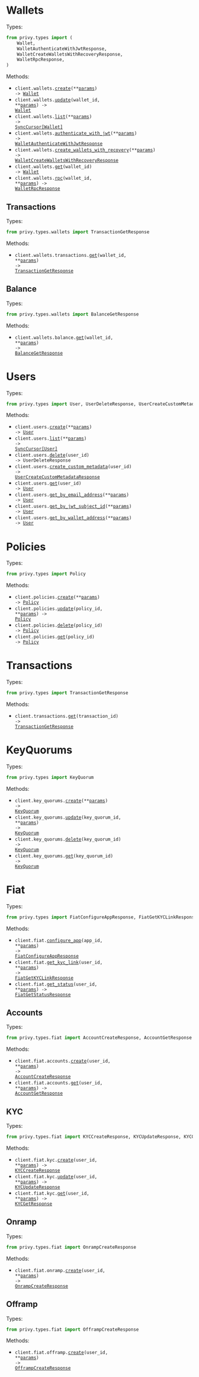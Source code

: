 # Wallets

Types:

```python
from privy.types import (
    Wallet,
    WalletAuthenticateWithJwtResponse,
    WalletCreateWalletsWithRecoveryResponse,
    WalletRpcResponse,
)
```

Methods:

- <code title="post /v1/wallets">client.wallets.<a href="./src/privy/resources/wallets/wallets.py">create</a>(\*\*<a href="src/privy/types/wallet_create_params.py">params</a>) -> <a href="./src/privy/types/wallet.py">Wallet</a></code>
- <code title="patch /v1/wallets/{wallet_id}">client.wallets.<a href="./src/privy/resources/wallets/wallets.py">update</a>(wallet_id, \*\*<a href="src/privy/types/wallet_update_params.py">params</a>) -> <a href="./src/privy/types/wallet.py">Wallet</a></code>
- <code title="get /v1/wallets">client.wallets.<a href="./src/privy/resources/wallets/wallets.py">list</a>(\*\*<a href="src/privy/types/wallet_list_params.py">params</a>) -> <a href="./src/privy/types/wallet.py">SyncCursor[Wallet]</a></code>
- <code title="post /v1/user_signers/authenticate">client.wallets.<a href="./src/privy/resources/wallets/wallets.py">authenticate_with_jwt</a>(\*\*<a href="src/privy/types/wallet_authenticate_with_jwt_params.py">params</a>) -> <a href="./src/privy/types/wallet_authenticate_with_jwt_response.py">WalletAuthenticateWithJwtResponse</a></code>
- <code title="post /v1/wallets_with_recovery">client.wallets.<a href="./src/privy/resources/wallets/wallets.py">create_wallets_with_recovery</a>(\*\*<a href="src/privy/types/wallet_create_wallets_with_recovery_params.py">params</a>) -> <a href="./src/privy/types/wallet_create_wallets_with_recovery_response.py">WalletCreateWalletsWithRecoveryResponse</a></code>
- <code title="get /v1/wallets/{wallet_id}">client.wallets.<a href="./src/privy/resources/wallets/wallets.py">get</a>(wallet_id) -> <a href="./src/privy/types/wallet.py">Wallet</a></code>
- <code title="post /v1/wallets/{wallet_id}/rpc">client.wallets.<a href="./src/privy/resources/wallets/wallets.py">rpc</a>(wallet_id, \*\*<a href="src/privy/types/wallet_rpc_params.py">params</a>) -> <a href="./src/privy/types/wallet_rpc_response.py">WalletRpcResponse</a></code>

## Transactions

Types:

```python
from privy.types.wallets import TransactionGetResponse
```

Methods:

- <code title="get /v1/wallets/{wallet_id}/transactions">client.wallets.transactions.<a href="./src/privy/resources/wallets/transactions.py">get</a>(wallet_id, \*\*<a href="src/privy/types/wallets/transaction_get_params.py">params</a>) -> <a href="./src/privy/types/wallets/transaction_get_response.py">TransactionGetResponse</a></code>

## Balance

Types:

```python
from privy.types.wallets import BalanceGetResponse
```

Methods:

- <code title="get /v1/wallets/{wallet_id}/balance">client.wallets.balance.<a href="./src/privy/resources/wallets/balance.py">get</a>(wallet_id, \*\*<a href="src/privy/types/wallets/balance_get_params.py">params</a>) -> <a href="./src/privy/types/wallets/balance_get_response.py">BalanceGetResponse</a></code>

# Users

Types:

```python
from privy.types import User, UserDeleteResponse, UserCreateCustomMetadataResponse
```

Methods:

- <code title="post /v1/users">client.users.<a href="./src/privy/resources/users.py">create</a>(\*\*<a href="src/privy/types/user_create_params.py">params</a>) -> <a href="./src/privy/types/user.py">User</a></code>
- <code title="get /v1/users">client.users.<a href="./src/privy/resources/users.py">list</a>(\*\*<a href="src/privy/types/user_list_params.py">params</a>) -> <a href="./src/privy/types/user.py">SyncCursor[User]</a></code>
- <code title="delete /v1/users/{user_id}">client.users.<a href="./src/privy/resources/users.py">delete</a>(user_id) -> UserDeleteResponse</code>
- <code title="post /v1/users/{user_id}/custom_metadata">client.users.<a href="./src/privy/resources/users.py">create_custom_metadata</a>(user_id) -> <a href="./src/privy/types/user_create_custom_metadata_response.py">UserCreateCustomMetadataResponse</a></code>
- <code title="get /v1/users/{user_id}">client.users.<a href="./src/privy/resources/users.py">get</a>(user_id) -> <a href="./src/privy/types/user.py">User</a></code>
- <code title="post /v1/users/email/address">client.users.<a href="./src/privy/resources/users.py">get_by_email_address</a>(\*\*<a href="src/privy/types/user_get_by_email_address_params.py">params</a>) -> <a href="./src/privy/types/user.py">User</a></code>
- <code title="post /v1/users/custom_auth/id">client.users.<a href="./src/privy/resources/users.py">get_by_jwt_subject_id</a>(\*\*<a href="src/privy/types/user_get_by_jwt_subject_id_params.py">params</a>) -> <a href="./src/privy/types/user.py">User</a></code>
- <code title="post /v1/users/wallet/address">client.users.<a href="./src/privy/resources/users.py">get_by_wallet_address</a>(\*\*<a href="src/privy/types/user_get_by_wallet_address_params.py">params</a>) -> <a href="./src/privy/types/user.py">User</a></code>

# Policies

Types:

```python
from privy.types import Policy
```

Methods:

- <code title="post /v1/policies">client.policies.<a href="./src/privy/resources/policies.py">create</a>(\*\*<a href="src/privy/types/policy_create_params.py">params</a>) -> <a href="./src/privy/types/policy.py">Policy</a></code>
- <code title="patch /v1/policies/{policy_id}">client.policies.<a href="./src/privy/resources/policies.py">update</a>(policy_id, \*\*<a href="src/privy/types/policy_update_params.py">params</a>) -> <a href="./src/privy/types/policy.py">Policy</a></code>
- <code title="delete /v1/policies/{policy_id}">client.policies.<a href="./src/privy/resources/policies.py">delete</a>(policy_id) -> <a href="./src/privy/types/policy.py">Policy</a></code>
- <code title="get /v1/policies/{policy_id}">client.policies.<a href="./src/privy/resources/policies.py">get</a>(policy_id) -> <a href="./src/privy/types/policy.py">Policy</a></code>

# Transactions

Types:

```python
from privy.types import TransactionGetResponse
```

Methods:

- <code title="get /v1/transactions/{transaction_id}">client.transactions.<a href="./src/privy/resources/transactions.py">get</a>(transaction_id) -> <a href="./src/privy/types/transaction_get_response.py">TransactionGetResponse</a></code>

# KeyQuorums

Types:

```python
from privy.types import KeyQuorum
```

Methods:

- <code title="post /v1/key_quorums">client.key_quorums.<a href="./src/privy/resources/key_quorums.py">create</a>(\*\*<a href="src/privy/types/key_quorum_create_params.py">params</a>) -> <a href="./src/privy/types/key_quorum.py">KeyQuorum</a></code>
- <code title="patch /v1/key_quorums/{key_quorum_id}">client.key_quorums.<a href="./src/privy/resources/key_quorums.py">update</a>(key_quorum_id, \*\*<a href="src/privy/types/key_quorum_update_params.py">params</a>) -> <a href="./src/privy/types/key_quorum.py">KeyQuorum</a></code>
- <code title="delete /v1/key_quorums/{key_quorum_id}">client.key_quorums.<a href="./src/privy/resources/key_quorums.py">delete</a>(key_quorum_id) -> <a href="./src/privy/types/key_quorum.py">KeyQuorum</a></code>
- <code title="get /v1/key_quorums/{key_quorum_id}">client.key_quorums.<a href="./src/privy/resources/key_quorums.py">get</a>(key_quorum_id) -> <a href="./src/privy/types/key_quorum.py">KeyQuorum</a></code>

# Fiat

Types:

```python
from privy.types import FiatConfigureAppResponse, FiatGetKYCLinkResponse, FiatGetStatusResponse
```

Methods:

- <code title="post /v1/apps/{app_id}/fiat">client.fiat.<a href="./src/privy/resources/fiat/fiat.py">configure_app</a>(app_id, \*\*<a href="src/privy/types/fiat_configure_app_params.py">params</a>) -> <a href="./src/privy/types/fiat_configure_app_response.py">FiatConfigureAppResponse</a></code>
- <code title="post /v1/users/{user_id}/fiat/kyc_link">client.fiat.<a href="./src/privy/resources/fiat/fiat.py">get_kyc_link</a>(user_id, \*\*<a href="src/privy/types/fiat_get_kyc_link_params.py">params</a>) -> <a href="./src/privy/types/fiat_get_kyc_link_response.py">FiatGetKYCLinkResponse</a></code>
- <code title="post /v1/users/{user_id}/fiat/status">client.fiat.<a href="./src/privy/resources/fiat/fiat.py">get_status</a>(user_id, \*\*<a href="src/privy/types/fiat_get_status_params.py">params</a>) -> <a href="./src/privy/types/fiat_get_status_response.py">FiatGetStatusResponse</a></code>

## Accounts

Types:

```python
from privy.types.fiat import AccountCreateResponse, AccountGetResponse
```

Methods:

- <code title="post /v1/users/{user_id}/fiat/accounts">client.fiat.accounts.<a href="./src/privy/resources/fiat/accounts.py">create</a>(user_id, \*\*<a href="src/privy/types/fiat/account_create_params.py">params</a>) -> <a href="./src/privy/types/fiat/account_create_response.py">AccountCreateResponse</a></code>
- <code title="get /v1/users/{user_id}/fiat/accounts">client.fiat.accounts.<a href="./src/privy/resources/fiat/accounts.py">get</a>(user_id, \*\*<a href="src/privy/types/fiat/account_get_params.py">params</a>) -> <a href="./src/privy/types/fiat/account_get_response.py">AccountGetResponse</a></code>

## KYC

Types:

```python
from privy.types.fiat import KYCCreateResponse, KYCUpdateResponse, KYCGetResponse
```

Methods:

- <code title="post /v1/users/{user_id}/fiat/kyc">client.fiat.kyc.<a href="./src/privy/resources/fiat/kyc.py">create</a>(user_id, \*\*<a href="src/privy/types/fiat/kyc_create_params.py">params</a>) -> <a href="./src/privy/types/fiat/kyc_create_response.py">KYCCreateResponse</a></code>
- <code title="patch /v1/users/{user_id}/fiat/kyc">client.fiat.kyc.<a href="./src/privy/resources/fiat/kyc.py">update</a>(user_id, \*\*<a href="src/privy/types/fiat/kyc_update_params.py">params</a>) -> <a href="./src/privy/types/fiat/kyc_update_response.py">KYCUpdateResponse</a></code>
- <code title="get /v1/users/{user_id}/fiat/kyc">client.fiat.kyc.<a href="./src/privy/resources/fiat/kyc.py">get</a>(user_id, \*\*<a href="src/privy/types/fiat/kyc_get_params.py">params</a>) -> <a href="./src/privy/types/fiat/kyc_get_response.py">KYCGetResponse</a></code>

## Onramp

Types:

```python
from privy.types.fiat import OnrampCreateResponse
```

Methods:

- <code title="post /v1/users/{user_id}/fiat/onramp">client.fiat.onramp.<a href="./src/privy/resources/fiat/onramp.py">create</a>(user_id, \*\*<a href="src/privy/types/fiat/onramp_create_params.py">params</a>) -> <a href="./src/privy/types/fiat/onramp_create_response.py">OnrampCreateResponse</a></code>

## Offramp

Types:

```python
from privy.types.fiat import OfframpCreateResponse
```

Methods:

- <code title="post /v1/users/{user_id}/fiat/offramp">client.fiat.offramp.<a href="./src/privy/resources/fiat/offramp.py">create</a>(user_id, \*\*<a href="src/privy/types/fiat/offramp_create_params.py">params</a>) -> <a href="./src/privy/types/fiat/offramp_create_response.py">OfframpCreateResponse</a></code>

